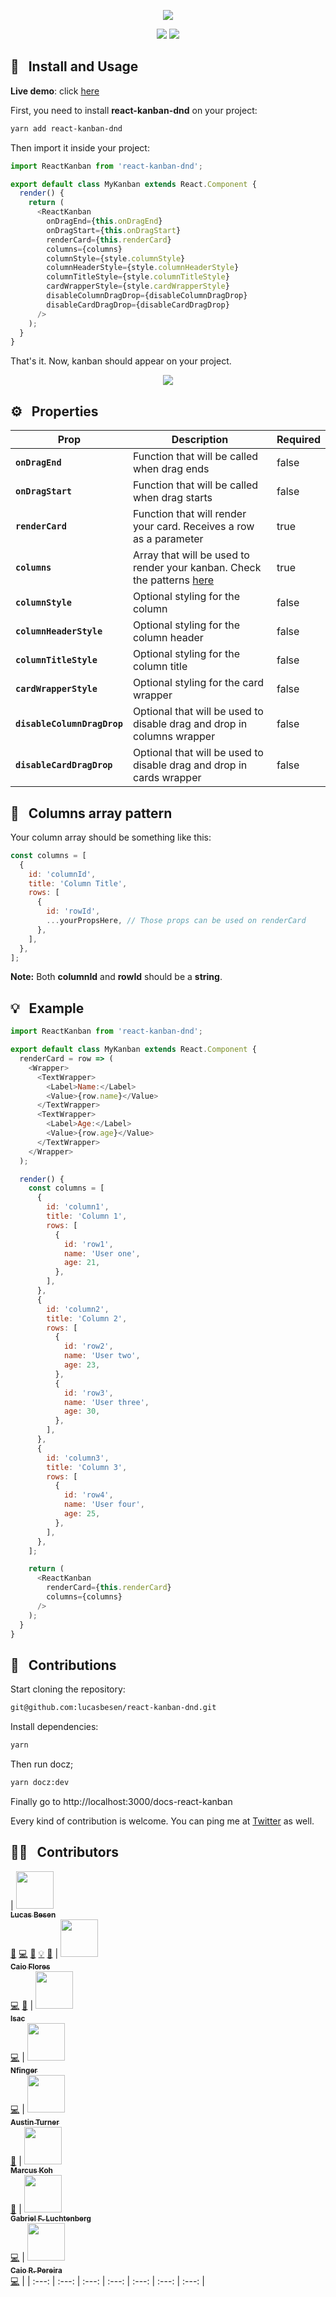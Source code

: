 <p align="center">
  <img src="https://cdn-std.dprcdn.net/files/acc_687327/AmwiMZ">
</p>

<p align="center">
  <img src="https://badgen.net/npm/v/react-kanban-dnd">
  <img src="https://badgen.net/badge/license/MIT/blue">
</p>

## :hammer: &nbsp; Install and Usage

**Live demo**: click [here](https://codesandbox.io/s/3262ywolp1)

First, you need to install **react-kanban-dnd** on your project:

```sh
yarn add react-kanban-dnd
```

Then import it inside your project:

```js
import ReactKanban from 'react-kanban-dnd';

export default class MyKanban extends React.Component {
  render() {
    return (
      <ReactKanban
        onDragEnd={this.onDragEnd}
        onDragStart={this.onDragStart}
        renderCard={this.renderCard}
        columns={columns}
        columnStyle={style.columnStyle}
        columnHeaderStyle={style.columnHeaderStyle}
        columnTitleStyle={style.columnTitleStyle}
        cardWrapperStyle={style.cardWrapperStyle}
        disableColumnDragDrop={disableColumnDragDrop}
        disableCardDragDrop={disableCardDragDrop}
      />
    );
  }
}
```

That's it. Now, kanban should appear on your project.

<p align="center">
  <img src="https://cdn-std.dprcdn.net/files/acc_687326/2Nx9nO">
</p>

## :gear: &nbsp; Properties

| Prop                    | Description                                                                                                                                                                                                                                                                                                             | Required       |
| ---------------------   | ----------------------------------------------------------------------------------------------------------------------------------------------------------------------------------------------------------------------------------------------------------------------------------------------------------------------- | -------------- |
| **`onDragEnd`**         | Function that will be called when drag ends                                                                                                                                                                                                                                                                             |     false      |
| **`onDragStart`**       | Function that will be called when drag starts                                                                                                                                                                                                                                                                           |     false      |
| **`renderCard`**        | Function that will render your card. Receives a row as a parameter                                                                                                                                                                                                                                                       |     true       |
| **`columns`**           | Array that will be used to render your kanban. Check the patterns [here](#pushpin--column-array-pattern)                                                                                                                                                                                                                                                  |     true       |
| **`columnStyle`**       | Optional styling for the column                                                                                                                                                                                                                                                                                         |     false      |
| **`columnHeaderStyle`** | Optional styling for the column header                                                                                                                                                                                                                                                                                  |     false      |
| **`columnTitleStyle`**  | Optional styling for the column title                                                                                                                                                                                                                                                                                   |     false      |
| **`cardWrapperStyle`**  | Optional styling for the card wrapper                                                                                                                                                                                                                                                                                   |     false      |
| **`disableColumnDragDrop`**  | Optional that will be used to disable drag and drop in columns wrapper                                                                                                                                                                                                                                                                                   |     false      |
| **`disableCardDragDrop`**  | Optional that will be used to disable drag and drop in cards wrapper                                                                                                                                                                                                                                                                                   |     false      |

## :pushpin: &nbsp; Columns array pattern

Your column array should be something like this:

```js
const columns = [
  {
    id: 'columnId',
    title: 'Column Title',
    rows: [
      {
        id: 'rowId',
        ...yourPropsHere, // Those props can be used on renderCard
      },
    ],
  },
];
```

**Note:** Both **columnId** and **rowId** should be a **string**.

## :bulb: &nbsp; Example

```js
import ReactKanban from 'react-kanban-dnd';

export default class MyKanban extends React.Component {
  renderCard = row => (
    <Wrapper>
      <TextWrapper>
        <Label>Name:</Label>
        <Value>{row.name}</Value>
      </TextWrapper>
      <TextWrapper>
        <Label>Age:</Label>
        <Value>{row.age}</Value>
      </TextWrapper>
    </Wrapper>
  );

  render() {
    const columns = [
      {
        id: 'column1',
        title: 'Column 1',
        rows: [
          {
            id: 'row1',
            name: 'User one',
            age: 21,
          },
        ],
      },
      {
        id: 'column2',
        title: 'Column 2',
        rows: [
          {
            id: 'row2',
            name: 'User two',
            age: 23,
          },
          {
            id: 'row3',
            name: 'User three',
            age: 30,
          },
        ],
      },
      {
        id: 'column3',
        title: 'Column 3',
        rows: [
          {
            id: 'row4',
            name: 'User four',
            age: 25,
          },
        ],
      },
    ];

    return (
      <ReactKanban
        renderCard={this.renderCard}
        columns={columns}
      />
    );
  }
}
```

## 🤝 &nbsp; Contributions

Start cloning the repository:
```sh
git@github.com:lucasbesen/react-kanban-dnd.git
```

Install dependencies:
```sh
yarn
```

Then run docz;
```sh
yarn docz:dev
```

Finally go to http://localhost:3000/docs-react-kanban

Every kind of contribution is welcome. You can ping me at [Twitter](https://twitter.com/lucasbesen) as well.

## 💪🏻 &nbsp; Contributors

<!-- ALL-CONTRIBUTORS-LIST:START - Do not remove or modify this section -->
<!-- prettier-ignore -->
| [<img src="https://avatars3.githubusercontent.com/u/13984388?v=4" width="60px;"/><br /><sub><b>Lucas Besen</b></sub>](https://twitter.com/lucasbesen)<br />[🐛](https://github.com/lucasbesen/react-kanban-dnd/issues?q=author%3Alucasbesen "Bug reports") [💻](https://github.com/lucasbesen/react-kanban-dnd/commits?author=lucasbesen "Code") [📖](https://github.com/lucasbesen/react-kanban-dnd/commits?author=lucasbesen "Documentation") [💡](#example-lucasbesen "Examples") [👀](#review-lucasbesen "Reviewed Pull Requests") | [<img src="https://avatars3.githubusercontent.com/u/4183877?v=4" width="60px;"/><br /><sub><b>Caio Flores</b></sub>](https://github.com/caioflores)<br />[💻](https://github.com/lucasbesen/react-kanban-dnd/commits?author=caioflores "Code") [📖](https://github.com/lucasbesen/react-kanban-dnd/commits?author=caioflores "Documentation") | [<img src="https://avatars3.githubusercontent.com/u/12630335?v=4" width="60px;"/><br /><sub><b>Isac</b></sub>](https://medium.com/@isacjunior)<br />[💻](https://github.com/lucasbesen/react-kanban-dnd/commits?author=isacjunior "Code") | [<img src="https://avatars0.githubusercontent.com/u/17767789?v=4" width="60px;"/><br /><sub><b>Nfinger</b></sub>](https://github.com/Nfinger)<br />[💻](https://github.com/lucasbesen/react-kanban-dnd/commits?author=Nfinger "Code") | [<img src="https://avatars2.githubusercontent.com/u/5461649?v=4" width="60px;"/><br /><sub><b>Austin Turner</b></sub>](https://github.com/paustint)<br />[📖](https://github.com/lucasbesen/react-kanban-dnd/commits?author=paustint "Documentation") | [<img src="https://avatars2.githubusercontent.com/u/8737187?v=4" width="60px;"/><br /><sub><b>Marcus Koh</b></sub>](http://www.kohchihao.com)<br />[🐛](https://github.com/lucasbesen/react-kanban-dnd/issues?q=author%3Akohchihao "Bug reports") | [<img src="https://avatars3.githubusercontent.com/u/28123879?v=4" width="60px;"/><br /><sub><b>Gabriel F. Luchtenberg</b></sub>](https://github.com/GLuchtenberg)<br />[💻](https://github.com/lucasbesen/react-kanban-dnd/commits?author=GLuchtenberg "Code") | [<img src="https://avatars3.githubusercontent.com/u/551228?v=4" width="60px;"/><br /><sub><b>Caio R. Pereira</b></sub>](https://github.com/caio-ribeiro-pereira)<br />[💻](https://github.com/caio-ribeiro-pereira/react-kanban-dnd/commits?author=caio-ribeiro-pereira "Code") |
| :---: | :---: | :---: | :---: | :---: | :---: | :---: |
<!-- ALL-CONTRIBUTORS-LIST:END -->
